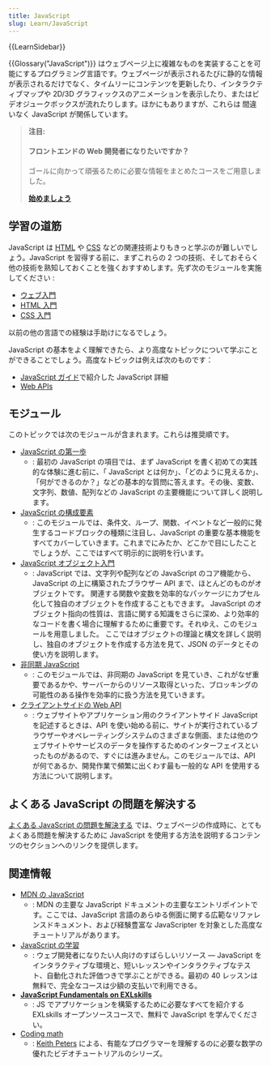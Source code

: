 ```yaml
---
title: JavaScript
slug: Learn/JavaScript
---
```


{{LearnSidebar}}

{{Glossary("JavaScript")}} はウェブページ上に複雑なものを実装することを可能にするプログラミング言語です。ウェブページが表示されるたびに静的な情報が表示されるだけでなく、タイムリーにコンテンツを更新したり、インタラクティブマップや 2D/3D グラフィックスのアニメーションを表示したり、またはビデオジュークボックスが流れたりします。ほかにもありますが、これらは 間違いなく JavaScript が関係しています。

> **注目:**
>
> #### フロントエンドの Web 開発者になりたいですか？
>
> ゴールに向かって頑張るために必要な情報をまとめたコースをご用意しました。
>
> [**始めましょう**](/ja/docs/Learn/Front-end_web_developer)

## 学習の道筋

JavaScript は [HTML](/ja/docs/Learn/HTML) や [CSS](/ja/docs/Learn/CSS) などの関連技術よりもきっと学ぶのが難しいでしょう。JavaScript を習得する前に、まずこれらの 2 つの技術、そしておそらく他の技術を熟知しておくことを強くおすすめします。先ず次のモジュールを実施してください :

- [ウェブ入門](/ja/docs/Learn/Getting_started_with_the_web)
- [HTML 入門](/ja/docs/Web/Guide/HTML/Introduction)
- [CSS 入門](/ja/docs/Learn/CSS/Introduction_to_CSS)

以前の他の言語での経験は手助けになるでしょう。

JavaScript の基本をよく理解できたら、より高度なトピックについて学ぶことができることでしょう。高度なトピックは例えば次のものです：

- [JavaScript ガイド](/ja/docs/Web/JavaScript/Guide)で紹介した JavaScript 詳細
- [Web APIs](/ja/docs/Web/API)

## モジュール

このトピックでは次のモジュールが含まれます。これらは推奨順です。

- [JavaScript の第一歩](/ja/docs/Learn/JavaScript/First_steps)
  - : 最初の JavaScript の項目では、まず JavaScript を書く初めての実践的な体験に進む前に、「 JavaScript とは何か」、「どのように見えるか」、「何ができるのか？」などの基本的な質問に答えます。その後、変数、文字列、数値、配列などの JavaScript の主要機能について詳しく説明します。
- [JavaScript の構成要素](/ja/docs/Learn/JavaScript/Building_blocks)
  - : このモジュールでは、条件文、ループ、関数、イベントなど一般的に発生するコードブロックの種類に注目し、JavaScript の重要な基本機能をすべてカバーしていきます。これまでにみたか、どこかで目にしたことでしょうが、ここではすべて明示的に説明を行います。
- [JavaScript オブジェクト入門](/ja/docs/Learn/JavaScript/Objects)
  - : JavaScript では、文字列や配列などの JavaScript のコア機能から、JavaScript の上に構築されたブラウザー API まで、ほとんどのものがオブジェクトです。 関連する関数や変数を効率的なパッケージにカプセル化して独自のオブジェクトを作成することもできます。 JavaScript のオブジェクト指向の性質は、言語に関する知識をさらに深め、より効率的なコードを書く場合に理解するために重要です。それゆえ、このモジュールを用意しました。 ここではオブジェクトの理論と構文を詳しく説明し、独自のオブジェクトを作成する方法を見て、JSON のデータとその使い方を説明します。
- [非同期 JavaScript](/ja/docs/Learn/JavaScript/Asynchronous)
  - : このモジュールでは、非同期の JavaScript を見ていき、これがなぜ重要であるかや、サーバーからのリソース取得といった、ブロッキングの可能性のある操作を効率的に扱う方法を見ていきます。
- [クライアントサイドの Web API](/ja/docs/Learn/JavaScript/Client-side_web_APIs)
  - : ウェブサイトやアプリケーション用のクライアントサイド JavaScript を記述するときは、API を使い始める前に、サイトが実行されているブラウザーやオペレーティングシステムのさまざまな側面、または他のウェブサイトやサービスのデータを操作するためのインターフェイスといったものがあるので、すぐには進みません。このモジュールでは、API が何であるか、開発作業で頻繁に出くわす最も一般的な API を使用する方法について説明します。

## よくある JavaScript の問題を解決する

[よくある JavaScript の問題を解決する](/ja/docs/Learn/JavaScript/Howto) では、ウェブページの作成時に、とてもよくある問題を解決するために JavaScript を使用する方法を説明するコンテンツのセクションへのリンクを提供します。

## 関連情報

- [MDN の JavaScript](/ja/docs/Web/JavaScript)
  - : MDN の主要な JavaScript ドキュメントの主要なエントリポイントです。ここでは、JavaScript 言語のあらゆる側面に関する広範なリファレンスドキュメント、および経験豊富な JavaScripter を対象とした高度なチュートリアルがあります。
- [JavaScript の学習](https://learnjavascript.online/)
  - : ウェブ開発者になりたい人向けのすばらしいリソース — JavaScript をインタラクティブな環境と、短いレッスンやインタラクティブなテスト、自動化された評価つきで学ぶことができる。最初の 40 レッスンは無料で、完全なコースは少額の支払いで利用できる。
- **[JavaScript Fundamentals on EXLskills](https://exlskills.com/learn-en/courses/javascript-fundamentals-basics_javascript)**
  - : JS でアプリケーションを構築するために必要なすべてを紹介する EXLskills オープンソースコースで、無料で JavaScript を学んでください。
- [Coding math](https://www.youtube.com/user/codingmath)
  - : [Keith Peters](https://twitter.com/bit101) による、有能なプログラマーを理解するのに必要な数学の優れたビデオチュートリアルのシリーズ。
